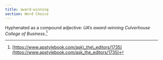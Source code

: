 ```yaml
---
title: award-winning
section: Word Choice
---
```

Hyphenated as a compound adjective: _UA’s award-winning Culverhouse College of Business_.[^35]

[^35]: [https://www.apstylebook.com/ask\_the\_editors/1735](https://www.apstylebook.com/ask_the_editors/1735)